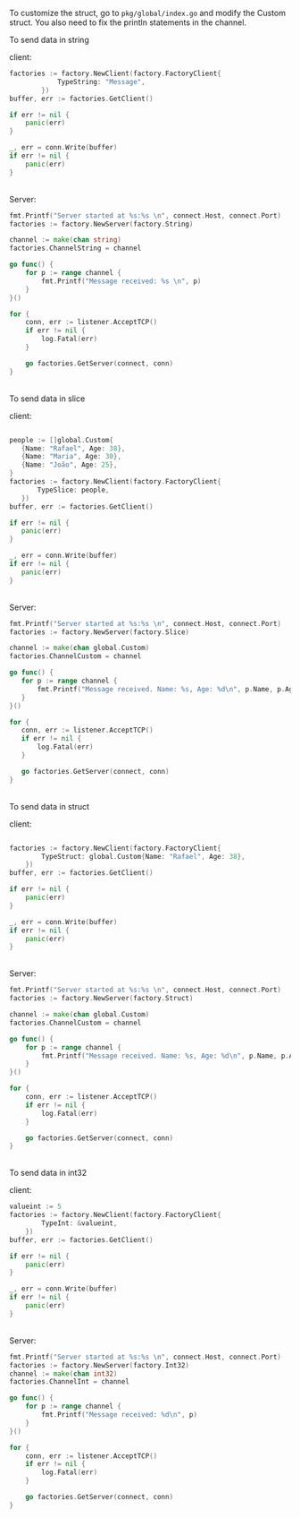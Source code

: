 To customize the struct, go to ```pkg/global/index.go``` and modify the Custom struct.
You also need to fix the println statements in the channel.
<br/>

To send data in string<br />

client:<br />

```go
factories := factory.NewClient(factory.FactoryClient{
			TypeString: "Message",
		})
buffer, err := factories.GetClient()

if err != nil {
    panic(err)
}

_, err = conn.Write(buffer)
if err != nil {
    panic(err)
}

 ```

 <br />
 Server:

```go
fmt.Printf("Server started at %s:%s \n", connect.Host, connect.Port)
factories := factory.NewServer(factory.String)

channel := make(chan string)
factories.ChannelString = channel

go func() {
    for p := range channel {
        fmt.Printf("Message received: %s \n", p)
    }
}()

for {
    conn, err := listener.AcceptTCP()
    if err != nil {
        log.Fatal(err)
    }

    go factories.GetServer(connect, conn)
}


  ```

<br />
To send data in slice<br />

client:<br />

 ```go

people := []global.Custom{
	{Name: "Rafael", Age: 38},
	{Name: "Maria", Age: 30},
	{Name: "João", Age: 25},
}
factories := factory.NewClient(factory.FactoryClient{
		TypeSlice: people,
	})
buffer, err := factories.GetClient()

if err != nil {
	panic(err)
}

_, err = conn.Write(buffer)
if err != nil {
	panic(err)
}

 ```

 <br />
 Server:

 ```go
fmt.Printf("Server started at %s:%s \n", connect.Host, connect.Port)
factories := factory.NewServer(factory.Slice)

channel := make(chan global.Custom)
factories.ChannelCustom = channel

go func() {
	for p := range channel {
		fmt.Printf("Message received. Name: %s, Age: %d\n", p.Name, p.Age)
	}
}()

for {
	conn, err := listener.AcceptTCP()
	if err != nil {
		log.Fatal(err)
	}

	go factories.GetServer(connect, conn)
}


  ```
<br />
To send data in struct<br />

client:<br />
```go

factories := factory.NewClient(factory.FactoryClient{
		TypeStruct: global.Custom{Name: "Rafael", Age: 38},
	})
buffer, err := factories.GetClient()

if err != nil {
	panic(err)
}

_, err = conn.Write(buffer)
if err != nil {
	panic(err)
}

 ```

 <br />
 Server:

```go
fmt.Printf("Server started at %s:%s \n", connect.Host, connect.Port)
factories := factory.NewServer(factory.Struct)

channel := make(chan global.Custom)
factories.ChannelCustom = channel

go func() {
	for p := range channel {
		fmt.Printf("Message received. Name: %s, Age: %d\n", p.Name, p.Age)
	}
}()

for {
	conn, err := listener.AcceptTCP()
	if err != nil {
		log.Fatal(err)
	}

	go factories.GetServer(connect, conn)
}

  ```


  <br />
To send data in int32<br />

client:<br />
```go
valueint := 5
factories := factory.NewClient(factory.FactoryClient{
		TypeInt: &valueint,
	})
buffer, err := factories.GetClient()

if err != nil {
	panic(err)
}

_, err = conn.Write(buffer)
if err != nil {
	panic(err)
}

 ```

 <br />
 Server:

```go
fmt.Printf("Server started at %s:%s \n", connect.Host, connect.Port)
factories := factory.NewServer(factory.Int32)
channel := make(chan int32)
factories.ChannelInt = channel

go func() {
	for p := range channel {
		fmt.Printf("Message received: %d\n", p)
	}
}()

for {
	conn, err := listener.AcceptTCP()
	if err != nil {
		log.Fatal(err)
	}

	go factories.GetServer(connect, conn)
}

  ```